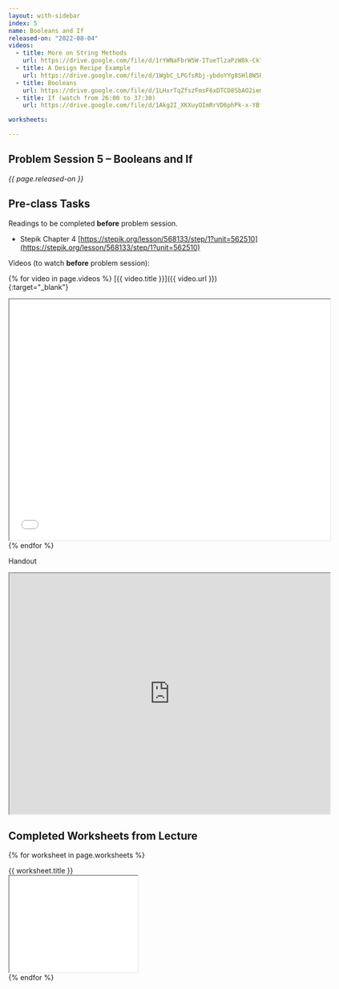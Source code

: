 ```yaml
---
layout: with-sidebar
index: 5
name: Booleans and If
released-on: "2022-08-04"
videos:
  - title: More on String Methods
    url: https://drive.google.com/file/d/1rYWNaFbrW5W-ITueTlzaPzW8k-CkTuWX
  - title: A Design Recipe Example
    url: https://drive.google.com/file/d/1WgbC_LPGfsRbj-ybdoYYg8SHl8W5Ryvd
  - title: Booleans
    url: https://drive.google.com/file/d/1LHxrTqZfszFmsF6xDTCD8SbAO2iemxY5
  - title: If (watch from 26:00 to 37:30)
    url: https://drive.google.com/file/d/1Akg2I_XKXuyOImRrVD6phPk-x-YBfcL8

worksheets:

---
```


## Problem Session 5 – Booleans and If

_{{ page.released-on }}_

## Pre-class Tasks

Readings to be completed **before** problem session.

- Stepik Chapter 4 [https://stepik.org/lesson/568133/step/1?unit=562510](https://stepik.org/lesson/568133/step/1?unit=562510)

Videos (to watch **before** problem session):

{% for video in page.videos %}
[{{ video.title }}]({{ video.url }}){:target="_blank"}

<iframe src="{{ video.url }}/preview" width="640" height="480" allow="autoplay"></iframe>
{% endfor %}

Handout

<iframe src="https://drive.google.com/file/d/1hV3M2zQloU020laQb6xJY23SQR6URNlJ/preview" width="640" height="480" allow="autoplay"></iframe>

## Completed Worksheets from Lecture

{% for worksheet in page.worksheets %}
<div class="worksheetBox">
{{ worksheet.title }}
<br>
<iframe src="{{ worksheet.url }}/preview" width="256" height="192" allow="autoplay"></iframe>
</div>
{% endfor %}